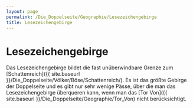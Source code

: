```yaml
---
layout: page
permalink: /Die_Doppelseite/Geographie/Lesezeichengebirge
title: Lesezeichengebirge
---
```


# Lesezeichengebirge

Das Lesezeichengebirge bildet die fast unüberwindbare Grenze zum [Schattenreich]({{ site.baseurl }}/Die_Doppelseite/Völker/Böse/Schattenreich/). Es ist das größte Gebirge der Doppelseite und es gibt nur sehr wenige Pässe, über die man das Lesezeichengebirge überqueren kann, wenn man das [Tor Von]({{ site.baseurl }}/Die_Doppelseite/Geographie/Tor_Von) nicht berücksichtigt.
